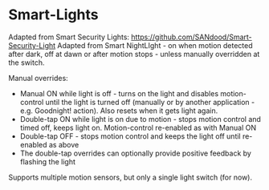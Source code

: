 Smart-Lights
====================

Adapted from Smart Security Lights: https://github.com/SANdood/Smart-Security-Light
Adapted from Smart NightLIght - on when motion detected after dark, off at dawn or after motion stops - unless manually overridden at the switch.

Manual overrides:

* Manual ON while light is off - turns on the light and disables motion-control until the light is turned off (manually or by another application - e.g. Goodnight! action). Also resets when it gets light again.
* Double-tap ON while light is on due to motion - stops motion control and timed off, keeps light on. Motion-control re-enabled as with Manual ON
* Double-tap OFF - stops motion control and keeps the light off until re-enabled as above
* The double-tap overrides can optionally provide positive feedback by flashing the light

Supports multiple motion sensors, but only a single light switch (for now).

